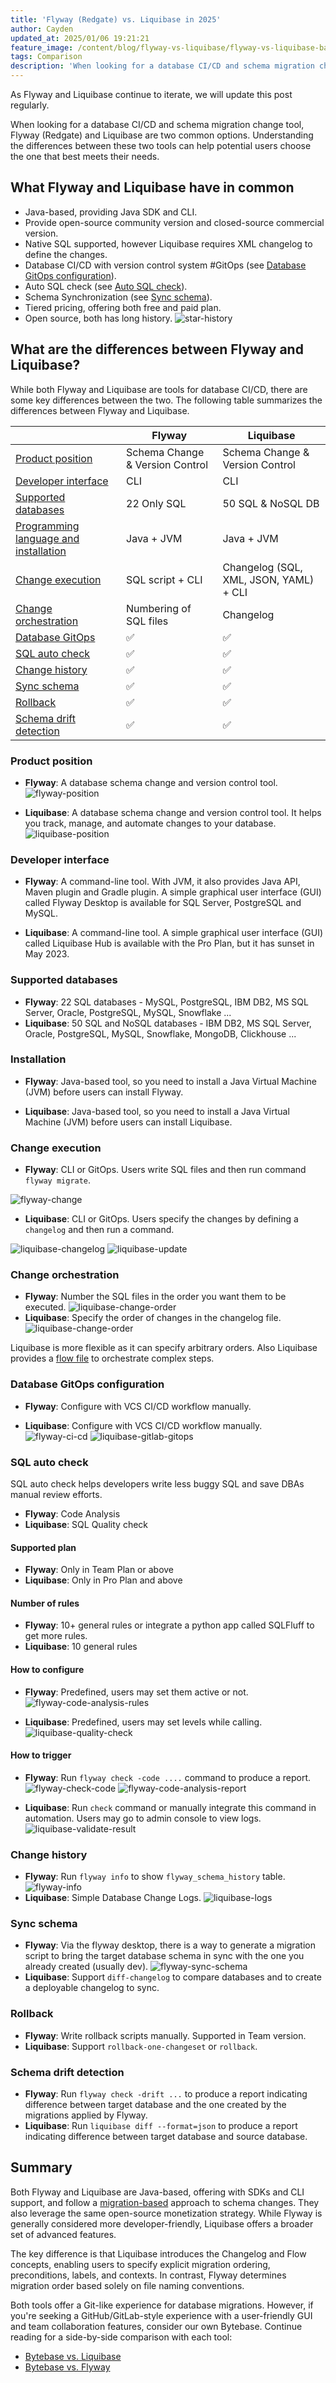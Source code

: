 ```yaml
---
title: 'Flyway (Redgate) vs. Liquibase in 2025'
author: Cayden
updated_at: 2025/01/06 19:21:21
feature_image: /content/blog/flyway-vs-liquibase/flyway-vs-liquibase-banner.webp
tags: Comparison
description: 'When looking for a database CI/CD and schema migration change tool, Flyway and Liquibase are two common options. Understanding the differences between these two tools can help potential users choose the one that best meets their needs.'
---
```


<HintBlock type="info">

As Flyway and Liquibase continue to iterate, we will update this post regularly.

</HintBlock>

When looking for a database CI/CD and schema migration change tool, Flyway (Redgate) and Liquibase are two common options. Understanding the differences between these two tools can help potential users choose the one that best meets their needs.

## What Flyway and Liquibase have in common

- Java-based, providing Java SDK and CLI.
- Provide open-source community version and closed-source commercial version.
- Native SQL supported, however Liquibase requires XML changelog to define the changes.
- Database CI/CD with version control system #GitOps (see [Database GitOps configuration](#database-gitops-configuration)).
- Auto SQL check (see [Auto SQL check](#sql-auto-check)).
- Schema Synchronization (see [Sync schema](#sync-schema)).
- Tiered pricing, offering both free and paid plan.
- Open source, both has long history.
  ![star-history](/content/blog/flyway-vs-liquibase/star-history-flyway-vs-liquibase.webp)

## What are the differences between Flyway and Liquibase?

While both Flyway and Liquibase are tools for database CI/CD, there are some key differences between the two. The following table summarizes the differences between Flyway and Liquibase.

|                                                        | Flyway                          | Liquibase                              |
| ------------------------------------------------------ | ------------------------------- | -------------------------------------- |
| [Product position](#product-position)                  | Schema Change & Version Control | Schema Change & Version Control        |
| [Developer interface](#developer-interface)            | CLI                             | CLI                                    |
| [Supported databases](#supported-databases)            | 22 Only SQL                     | 50 SQL & NoSQL DB                      |
| [Programming language and installation](#installation) | Java + JVM                      | Java + JVM                             |
| [Change execution](#change-execution)                  | SQL script + CLI                | Changelog (SQL, XML, JSON, YAML) + CLI |
| [Change orchestration](#change-orchestration)          | Numbering of SQL files          | Changelog                              |
| [Database GitOps](#database-gitops-configuration)      | ✅                              | ✅                                     |
| [SQL auto check](#sql-auto-check)                      | ✅                              | ✅                                     |
| [Change history](#change-history)                      | ✅                              | ✅                                     |
| [Sync schema](#sync-schema)                            | ✅                              | ✅                                     |
| [Rollback](#rollback)                                  | ✅                              | ✅                                     |
| [Schema drift detection](#schema-drift-detection)      | ✅                              | ✅                                     |

### Product position

- **Flyway**: A database schema change and version control tool.
  ![flyway-position](/content/blog/bytebase-vs-flyway/flyway-position.webp)

- **Liquibase**: A database schema change and version control tool. It helps you track, manage, and automate changes to your database.
  ![liquibase-position](/content/blog/flyway-vs-liquibase/liquibase-position.webp)

### Developer interface

- **Flyway**: A command-line tool. With JVM, it also provides Java API, Maven plugin and Gradle plugin. A simple graphical user interface (GUI) called Flyway Desktop is available for SQL Server, PostgreSQL and MySQL.

- **Liquibase**: A command-line tool. A simple graphical user interface (GUI) called Liquibase Hub is available with the Pro Plan, but it has sunset in May 2023.

### Supported databases

- **Flyway**: 22 SQL databases - MySQL, PostgreSQL, IBM DB2, MS SQL Server, Oracle, PostgreSQL, MySQL, Snowflake ...
- **Liquibase**: 50 SQL and NoSQL databases - IBM DB2, MS SQL Server, Oracle, PostgreSQL, MySQL, Snowflake, MongoDB, Clickhouse ...

### Installation

- **Flyway**: Java-based tool, so you need to install a Java Virtual Machine (JVM) before users can install Flyway.

- **Liquibase**: Java-based tool, so you need to install a Java Virtual Machine (JVM) before users can install Liquibase.

### Change execution

- **Flyway**: CLI or GitOps. Users write SQL files and then run command `flyway migrate`.

![flyway-change](/content/blog/bytebase-vs-flyway/flyway-change.webp)

- **Liquibase**: CLI or GitOps. Users specify the changes by defining a `changelog` and then run a command.

![liquibase-changelog](/content/blog/flyway-vs-liquibase/liquibase-changelog.webp)
![liquibase-update](/content/blog/flyway-vs-liquibase/liquibase-update.webp)

### Change orchestration

- **Flyway**: Number the SQL files in the order you want them to be executed.
  ![liquibase-change-order](/content/blog/flyway-vs-liquibase/flyway-change-order.webp)
- **Liquibase**: Specify the order of changes in the changelog file.
  ![liquibase-change-order](/content/blog/flyway-vs-liquibase/liquibase-change-order.webp)

Liquibase is more flexible as it can specify arbitrary orders. Also Liquibase provides a [flow file](https://docs.liquibase.com/liquibase-pro/flow/home.html) to orchestrate complex steps.

### Database GitOps configuration

- **Flyway**: Configure with VCS CI/CD workflow manually.

- **Liquibase**: Configure with VCS CI/CD workflow manually.
  ![flyway-ci-cd](/content/blog/bytebase-vs-flyway/flyway-ci-cd.webp)
  ![liquibase-gitlab-gitops](/content/blog/flyway-vs-liquibase/liquibase-gitlab-gitops.webp)

### SQL auto check

SQL auto check helps developers write less buggy SQL and save DBAs manual review efforts.

- **Flyway**: Code Analysis
- **Liquibase**: SQL Quality check

#### Supported plan

- **Flyway**: Only in Team Plan or above
- **Liquibase**: Only in Pro Plan and above

#### Number of rules

- **Flyway**: 10+ general rules or integrate a python app called SQLFluff to get more rules.
- **Liquibase**: 10 general rules

#### How to configure

- **Flyway**: Predefined, users may set them active or not.
  ![flyway-code-analysis-rules](/content/blog/bytebase-vs-flyway/flyway-code-analysis-rules.webp)

- **Liquibase**: Predefined, users may set levels while calling.
  ![liquibase-quality-check](/content/blog/flyway-vs-liquibase/liquibase-quality-check.webp)

#### How to trigger

- **Flyway**: Run `flyway check -code ....` command to produce a report.
  ![flyway-check-code](/content/blog/bytebase-vs-flyway/flyway-check-code.webp)
  ![flyway-code-analysis-report](/content/blog/bytebase-vs-flyway/flyway-code-analysis-report.webp)

- **Liquibase**: Run `check` command or manually integrate this command in automation. Users may go to admin console to view logs.
  ![liquibase-validate-result](/content/blog/flyway-vs-liquibase/liquibase-validate-result.webp)

### Change history

- **Flyway**: Run `flyway info` to show `flyway_schema_history` table.
  ![flyway-info](/content/blog/bytebase-vs-flyway/flyway-info.webp)
- **Liquibase**: Simple Database Change Logs.
  ![liquibase-logs](/content/blog/flyway-vs-liquibase/liquibase-logs.webp)

### Sync schema

- **Flyway**: Via the flyway desktop, there is a way to generate a migration script to bring the target database schema in sync with the one you already created (usually dev).
  ![flyway-sync-schema](/content/blog/bytebase-vs-flyway/flyway-sync-schema.webp)
- **Liquibase**: Support `diff-changelog` to compare databases and to create a deployable changelog to sync.

### Rollback

- **Flyway**: Write rollback scripts manually. Supported in Team version.
- **Liquibase**: Support `rollback-one-changeset` or `rollback`.

### Schema drift detection

- **Flyway**: Run `flyway check -drift ...` to produce a report indicating difference between target database and the one created by the migrations applied by Flyway.
- **Liquibase**: Run `liquibase diff --format=json` to produce a report indicating difference between target database and source database.

## Summary

Both Flyway and Liquibase are Java-based, offering with SDKs and CLI support, and follow a [migration-based](/blog/database-version-control-state-based-vs-migration-based/#migration-based-version-control-imperative) approach to schema changes.
They also leverage the same open-source monetization strategy. While Flyway is generally considered more developer-friendly, Liquibase offers a broader set of advanced features.

The key difference is that Liquibase introduces the Changelog and Flow concepts, enabling users to specify explicit migration ordering, preconditions, labels, and contexts. In contrast, Flyway determines migration order based solely on file naming conventions.

Both tools offer a Git-like experience for database migrations. However, if you're seeking a GitHub/GitLab-style experience with a user-friendly GUI and team collaboration features, consider our own Bytebase. Continue reading for a side-by-side comparison with each tool:

- [Bytebase vs. Liquibase](/blog/bytebase-vs-liquibase/)
- [Bytebase vs. Flyway](/blog/bytebase-vs-flyway/)
